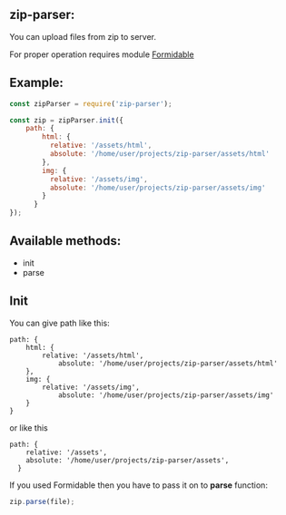 ## zip-parser:
You can upload files from zip to server.

For proper operation requires module [Formidable](https://github.com/felixge/node-formidable)

## Example:
```javascript
const zipParser = require('zip-parser');

const zip = zipParser.init({
    path: {
        html: {
          relative: '/assets/html',
          absolute: '/home/user/projects/zip-parser/assets/html'
        },
        img: {
          relative: '/assets/img',
          absolute: '/home/user/projects/zip-parser/assets/img'
        }
      }
});

```

## Available methods:
- init
- parse

## Init
You can give path like this:
```
path: {
    html: {
        relative: '/assets/html',
            absolute: '/home/user/projects/zip-parser/assets/html'
    },
    img: {
        relative: '/assets/img',
            absolute: '/home/user/projects/zip-parser/assets/img'
    }
}
```

or like this
```
path: {
    relative: '/assets',
    absolute: '/home/user/projects/zip-parser/assets',
  }
```

If you used Formidable then you have to pass it on to **parse** function:
```javascript
zip.parse(file);
```

